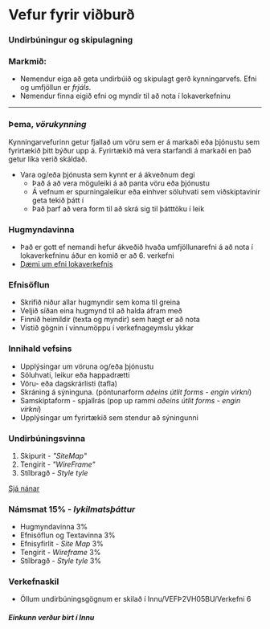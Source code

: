 # Vefur fyrir viðburð

### Undirbúningur og skipulagning

### Markmið:

* Nemendur eiga að geta undirbúið og skipulagt gerð kynningarvefs. Efni og umfjöllun er _frjáls_. 
* Nemendur finna eigið efni og myndir til að nota í lokaverkefninu

---

### Þema, _vörukynning_ 

Kynningarvefurinn getur fjallað um vöru sem er á markaði eða þjónustu sem fyrirtækið þitt býður upp á. Fyrirtækið má vera starfandi á markaði en það getur líka verið skáldað. 

* Vara og/eða þjónusta sem kynnt er á ákveðnum degi 
  * Það á að vera möguleiki á að panta vöru eða þjónustu
  * Á vefnum er spurningaleikur eða einhver söluhvati sem viðskiptavinir geta tekið þátt í
  * Það þarf að vera form til að skrá sig til þátttöku í leik

### Hugmyndavinna

* Það er gott ef nemandi hefur ákveðið hvaða umfjöllunarefni á að nota í lokaverkefninu áður en komið er að 6. verkefni
* [Dæmi um efni lokaverkefnis](Námsefni-6/Hugmyndavinna.md)

### Efnisöflun

* Skrifið niður allar hugmyndir sem koma til greina
* Veljið síðan eina hugmynd til að halda áfram með 
* Finnið heimildir (texta og myndir) sem hægt er að nota
* Vistið gögnin í vinnumöppu í verkefnageymslu ykkar

### Innihald vefsins

* Upplýsingar um vöruna og/eða þjónustu
* Söluhvati, leikur eða happadrætti
* Vöru- eða dagskrárlisti (tafla) 
* Skráning á sýninguna. (pöntunarform _aðeins útlit forms - engin virkni_)
* Samskiptaform - spjallrás (pop up rammi _aðeins útlit forms - engin virkni_)
* Upplýsingar um fyrirtækið sem stendur að sýningunni

### Undirbúningsvinna

1. Skipurit - _"SiteMap"_
1. Tengirit - _"WireFrame"_
1. Stílbragð - _Style tyle_

[Sjá nánar](Námsefni-6/README.md)

### Námsmat 15% - _lykilmatsþáttur_

* Hugmyndavinna 3%
* Efnisöflun og Textavinna 3%
* Efnisyfirlit - _Site Map_ 3%
* Tengirit - _Wireframe_     3%
* Stílbragð - _Style tyle_  3%

### Verkefnaskil

- Öllum undirbúningsgögnum er skilað í Innu/VEFÞ2VH05BU/Verkefni 6

#### _Einkunn verður birt í Innu_
